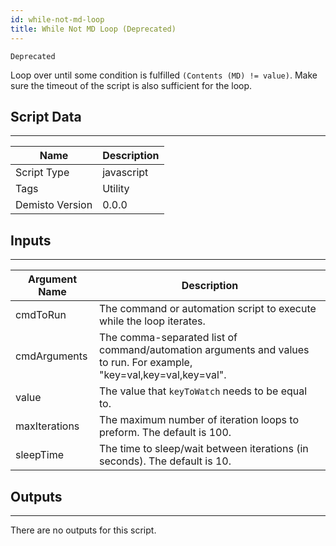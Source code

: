 ```yaml
---
id: while-not-md-loop
title: While Not MD Loop (Deprecated)
---
```


`Deprecated`

Loop over until some condition is fulfilled `(Contents (MD) != value)`.
Make sure the timeout of the script is also sufficient for the loop.

## Script Data
---

| **Name** | **Description** |
| --- | --- |
| Script Type | javascript |
| Tags | Utility |
| Demisto Version | 0.0.0 |

## Inputs
---

| **Argument Name** | **Description** |
| --- | --- |
| cmdToRun | The command or automation script to execute while the loop iterates. |
| cmdArguments | The comma-separated list of command/automation arguments and values to run. For example, "key=val,key=val,key=val". |
| value | The value that `keyToWatch` needs to be equal to. |
| maxIterations | The maximum number of iteration loops to preform. The default is 100. |
| sleepTime | The time to sleep/wait between iterations (in seconds). The default is 10. |

## Outputs
---
There are no outputs for this script.
